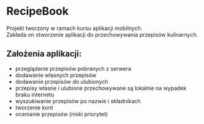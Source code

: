 # RecipeBook
Projekt tworzony w ramach kursu aplikacji mobilnych. <br>
Zakłada on stworzenie aplikacji do przechowywania przepisów kulinarnych.

## Założenia aplikacji:
- przeglądanie przepisów pobranych z serwera
- dodawanie własnych przepisów
- dodawanie przepisów do ulubionych
- przepisy własne i ulubione przechowywane są lokalnie na wypadek braku internetu
- wyszukiwanie przepisów po nazwie i składnikach
- tworzenie kont
- ocenianie przepisów (niski priorytet)
